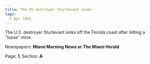 ```yaml
---  
title: The US destroyer Sturtevant sinks  
tags:  
  - Apr 1942  
---  
```

  
The U.S. destroyer Sturtevant sinks off the Florida coast after hitting a "loose" mine.  
  
Newspapers: **Miami Morning News or The Miami Herald**  
  
Page: **1**, Section: **A** 
